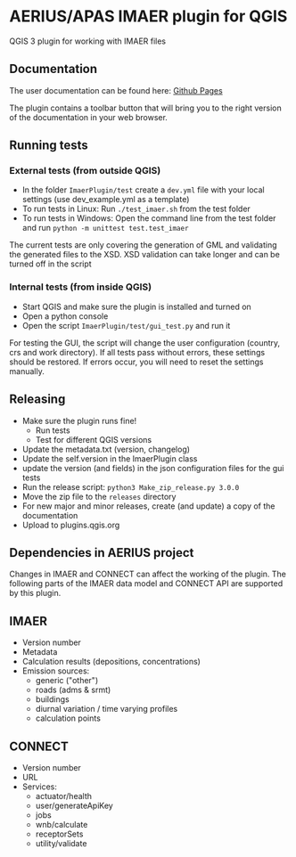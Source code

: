 # AERIUS/APAS IMAER plugin for QGIS

QGIS 3 plugin for working with IMAER files

## Documentation

The user documentation can be found here:
[Github Pages](http://aerius.github.io/IMAER-QGIS-plugin/)

The plugin contains a toolbar button that will bring you to the right version of the
documentation in your web browser.

## Running tests

### External tests (from outside QGIS)
* In the folder ```ImaerPlugin/test``` create a ```dev.yml``` file with your local settings (use dev_example.yml as a template)
* To run tests in Linux: Run ```./test_imaer.sh``` from the test folder
* To run tests in Windows: Open the command line from the test folder and run ```python -m unittest test.test_imaer```

The current tests are only covering the generation of GML and validating the generated files
to the XSD. XSD validation can take longer and can be turned off in the script 

### Internal tests (from inside QGIS)
* Start QGIS and make sure the plugin is installed and turned on
* Open a python console
* Open the script ```ImaerPlugin/test/gui_test.py``` and run it

For testing the GUI, the script will change the user configuration (country, crs and work directory). If all tests pass without errors, these settings should be restored. If errors occur, you will need to reset the settings manually.

## Releasing

* Make sure the plugin runs fine!
  * Run tests
  * Test for different QGIS versions
* Update the metadata.txt (version, changelog)
* Update the self.version in the ImaerPlugin class
* update the version (and fields) in the json configuration files for the gui tests
* Run the release script: ```python3 Make_zip_release.py 3.0.0```
* Move the zip file to the ```releases``` directory
* For new major and minor releases, create (and update) a copy of the documentation
* Upload to plugins.qgis.org

## Dependencies in AERIUS project

Changes in IMAER and CONNECT can affect the working of the plugin. The following parts of
the IMAER data model and CONNECT API are supported by this plugin.

## IMAER
* Version number
* Metadata
* Calculation results (depositions, concentrations)
* Emission sources:
  * generic ("other")
  * roads (adms & srmt)
  * buildings
  * diurnal variation / time varying profiles
  * calculation points

## CONNECT
* Version number
* URL
* Services:
  * actuator/health
  * user/generateApiKey
  * jobs
  * wnb/calculate
  * receptorSets
  * utility/validate
